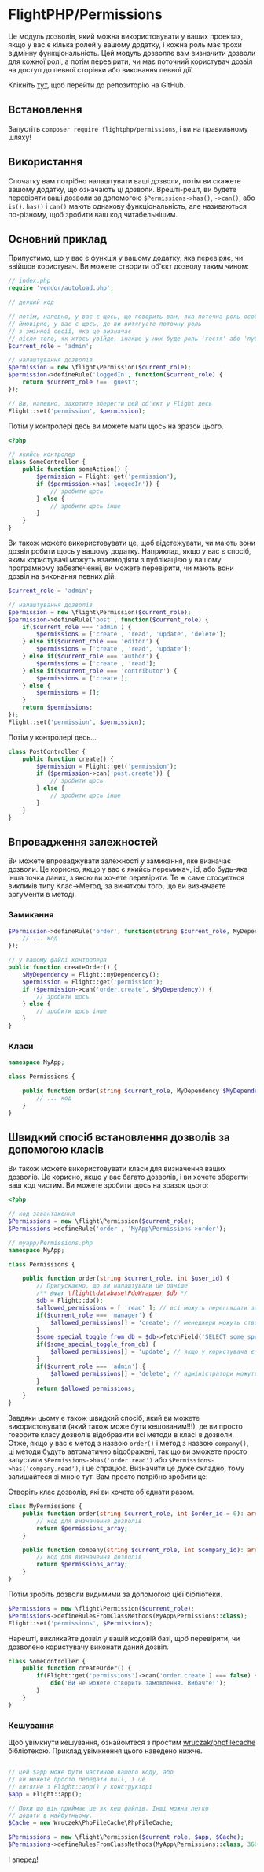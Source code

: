# FlightPHP/Permissions

Це модуль дозволів, який можна використовувати у ваших проектах, якщо у вас є кілька ролей у вашому додатку, і кожна роль має трохи відмінну функціональність. Цей модуль дозволяє вам визначити дозволи для кожної ролі, а потім перевірити, чи має поточний користувач дозвіл на доступ до певної сторінки або виконання певної дії.

Клікніть [тут](https://github.com/flightphp/permissions), щоб перейти до репозиторію на GitHub.

Встановлення
-------
Запустіть `composer require flightphp/permissions`, і ви на правильному шляху!

Використання
-------
Спочатку вам потрібно налаштувати ваші дозволи, потім ви скажете вашому додатку, що означають ці дозволи. Врешті-решт, ви будете перевіряти ваші дозволи за допомогою `$Permissions->has()`, `->can()`, або `is()`. `has()` і `can()` мають однакову функціональність, але називаються по-різному, щоб зробити ваш код читабельнішим.

## Основний приклад

Припустимо, що у вас є функція у вашому додатку, яка перевіряє, чи ввійшов користувач. Ви можете створити об'єкт дозволу таким чином:

```php
// index.php
require 'vendor/autoload.php';

// деякий код 

// потім, напевно, у вас є щось, що говорить вам, яка поточна роль особи
// ймовірно, у вас є щось, де ви витягуєте поточну роль
// з змінної сесії, яка це визначає
// після того, як хтось увійде, інакше у них буде роль 'гостя' або 'публічна'.
$current_role = 'admin';

// налаштування дозволів
$permission = new \flight\Permission($current_role);
$permission->defineRule('loggedIn', function($current_role) {
	return $current_role !== 'guest';
});

// Ви, напевно, захотите зберегти цей об'єкт у Flight десь 
Flight::set('permission', $permission);
```

Потім у контролері десь ви можете мати щось на зразок цього.

```php
<?php

// якийсь контролер
class SomeController {
	public function someAction() {
		$permission = Flight::get('permission');
		if ($permission->has('loggedIn')) {
			// зробити щось
		} else {
			// зробити щось інше
		}
	}
}
```

Ви також можете використовувати це, щоб відстежувати, чи мають вони дозвіл робити щось у вашому додатку. Наприклад, якщо у вас є спосіб, яким користувачі можуть взаємодіяти з публікацією у вашому програмному забезпеченні, ви можете перевірити, чи мають вони дозвіл на виконання певних дій.

```php
$current_role = 'admin';

// налаштування дозволів
$permission = new \flight\Permission($current_role);
$permission->defineRule('post', function($current_role) {
	if($current_role === 'admin') {
		$permissions = ['create', 'read', 'update', 'delete'];
	} else if($current_role === 'editor') {
		$permissions = ['create', 'read', 'update'];
	} else if($current_role === 'author') {
		$permissions = ['create', 'read'];
	} else if($current_role === 'contributor') {
		$permissions = ['create'];
	} else {
		$permissions = [];
	}
	return $permissions;
});
Flight::set('permission', $permission);
```

Потім у контролері десь...

```php
class PostController {
	public function create() {
		$permission = Flight::get('permission');
		if ($permission->can('post.create')) {
			// зробити щось
		} else {
			// зробити щось інше
		}
	}
}
```

## Впровадження залежностей
Ви можете впроваджувати залежності у замикання, яке визначає дозволи. Це корисно, якщо у вас є якийсь перемикач, id, або будь-яка інша точка даних, з якою ви хочете перевірити. Те ж саме стосується викликів типу Клас->Метод, за винятком того, що ви визначаєте аргументи в методі.

### Замикання

```php
$Permission->defineRule('order', function(string $current_role, MyDependency $MyDependency = null) {
	// ... код
});

// у вашому файлі контролера
public function createOrder() {
	$MyDependency = Flight::myDependency();
	$permission = Flight::get('permission');
	if ($permission->can('order.create', $MyDependency)) {
		// зробити щось
	} else {
		// зробити щось інше
	}
}
```

### Класи

```php
namespace MyApp;

class Permissions {

	public function order(string $current_role, MyDependency $MyDependency = null) {
		// ... код
	}
}
```

## Швидкий спосіб встановлення дозволів за допомогою класів
Ви також можете використовувати класи для визначення ваших дозволів. Це корисно, якщо у вас багато дозволів, і ви хочете зберегти ваш код чистим. Ви можете зробити щось на зразок цього:
```php
<?php

// код завантаження
$Permissions = new \flight\Permission($current_role);
$Permissions->defineRule('order', 'MyApp\Permissions->order');

// myapp/Permissions.php
namespace MyApp;

class Permissions {

	public function order(string $current_role, int $user_id) {
		// Припускаємо, що ви налаштували це раніше
		/** @var \flight\database\PdoWrapper $db */
		$db = Flight::db();
		$allowed_permissions = [ 'read' ]; // всі можуть переглядати замовлення
		if($current_role === 'manager') {
			$allowed_permissions[] = 'create'; // менеджери можуть створювати замовлення
		}
		$some_special_toggle_from_db = $db->fetchField('SELECT some_special_toggle FROM settings WHERE id = ?', [ $user_id ]);
		if($some_special_toggle_from_db) {
			$allowed_permissions[] = 'update'; // якщо у користувача є спеціальний перемикач, вони можуть оновлювати замовлення
		}
		if($current_role === 'admin') {
			$allowed_permissions[] = 'delete'; // адміністратори можуть видаляти замовлення
		}
		return $allowed_permissions;
	}
}
```
Завдяки цьому є також швидкий спосіб, який ви можете використовувати (який також може бути кешованим!!!), де ви просто говорите класу дозволів відобразити всі методи в класі в дозволи. Отже, якщо у вас є метод з назвою `order()` і метод з назвою `company()`, ці методи будуть автоматично відображені, так що ви зможете просто запустити `$Permissions->has('order.read')` або `$Permissions->has('company.read')`, і це спрацює. Визначити це дуже складно, тому залишайтеся зі мною тут. Вам просто потрібно зробити це:

Створіть клас дозволів, які ви хочете об'єднати разом.
```php
class MyPermissions {
	public function order(string $current_role, int $order_id = 0): array {
		// код для визначення дозволів
		return $permissions_array;
	}

	public function company(string $current_role, int $company_id): array {
		// код для визначення дозволів
		return $permissions_array;
	}
}
```

Потім зробіть дозволи видимими за допомогою цієї бібліотеки.

```php
$Permissions = new \flight\Permission($current_role);
$Permissions->defineRulesFromClassMethods(MyApp\Permissions::class);
Flight::set('permissions', $Permissions);
```

Нарешті, викликайте дозвіл у вашій кодовій базі, щоб перевірити, чи дозволено користувачу виконати даний дозвіл.

```php
class SomeController {
	public function createOrder() {
		if(Flight::get('permissions')->can('order.create') === false) {
			die('Ви не можете створити замовлення. Вибачте!');
		}
	}
}
```

### Кешування

Щоб увімкнути кешування, ознайомтеся з простим [wruczak/phpfilecache](https://docs.flightphp.com/awesome-plugins/php-file-cache) бібліотекою. Приклад увімкнення цього наведено нижче.
```php

// цей $app може бути частиною вашого коду, або
// ви можете просто передати null, і це
// витягне з Flight::app() у конструкторі
$app = Flight::app();

// Поки що він приймає це як кеш файлів. Інші можна легко
// додати в майбутньому. 
$Cache = new Wruczek\PhpFileCache\PhpFileCache;

$Permissions = new \flight\Permission($current_role, $app, $Cache);
$Permissions->defineRulesFromClassMethods(MyApp\Permissions::class, 3600); // 3600 - це скільки секунд кешувати це. Залиште це, щоб не використовувати кешування
```

І вперед!